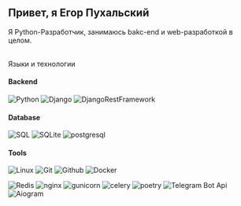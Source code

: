 ## Привет, я Егор Пухальский

Я Python-Разработчик, занимаюсь bakc-end и web-разработкой в целом.

<br>
Языки и технологии 

#### Backend

![Python](https://img.shields.io/badge/-Python-000?&logo=Python)
![Django](https://img.shields.io/badge/-Django-000?&logo=Django)
![DjangoRestFramework](https://img.shields.io/badge/-Django_Rest_Framework-000?&logo=Django)


#### Database
![SQL](https://img.shields.io/badge/-SQL-000?&logo=SQL)
![SQLite](https://img.shields.io/badge/-SQLite-000?&logo=SQLite)
![postgresql](https://img.shields.io/badge/-postgresql-000?&logo=postgresql)


#### Tools
![Linux](https://img.shields.io/badge/-Linux-000?&logo=Linux)
![Git](https://img.shields.io/badge/-Git-000?&logo=Git)
![Github](https://img.shields.io/badge/-Github-000?&logo=Github)
![Docker](https://img.shields.io/badge/-Docker-000?&logo=Docker)

![Redis](https://img.shields.io/badge/-Redis-000?&logo=Redis)
![nginx](https://img.shields.io/badge/-nginx-000?&logo=nginx)
![gunicorn](https://img.shields.io/badge/-gunicorn-000?&logo=gunicorn)
![celery](https://img.shields.io/badge/-celery-000?&logo=celery)
![poetry](https://img.shields.io/badge/-poetry-000?&logo=poetry)
![Telegram Bot Api](https://img.shields.io/badge/-TelegramBotApi-000?&logo=telegram)
![Aiogram](https://img.shields.io/badge/-Aiogram-000?&logo=Aiogram)
